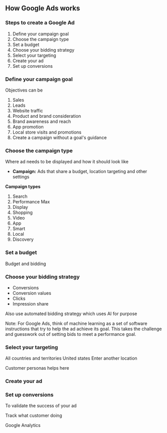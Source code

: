 ## How Google Ads works

### Steps to create a Google Ad

1. Define your campaign goal
2. Choose the campaign type
3. Set a budget
4. Choose your bidding strategy
5. Select your targeting
6. Create your ad
7. Set up conversions



### Define your campaign goal

Objectives can be
1. Sales
2. Leads
3. Website traffic
4. Product and brand consideration
5. Brand awareness and reach
6. App promotion
7. Local store visits and promotions
8. Create a campaign without a goal's guidance

### Choose the campaign type
Where ad needs to be displayed and how it should look like

- **Campaign:**
Ads that share a budget, location targeting and other settings

**Campaign types**
1. Search
2. Performance Max
3. Display
4. Shopping
5. Video
6. App
7. Smart
8. Local
9. Discovery


### Set a budget

Budget and bidding

### Choose your bidding strategy

- Conversions
- Conversion values
- Clicks
- Impression share

Also use automated bidding strategy which uses AI for purpose

Note:  For Google Ads, think of machine learning as a set of software instructions that try to help the ad achieve its goal. This takes the challenge and guesswork out of setting bids to meet a performance goal.

### Select your targeting

All countries and territories
United states
Enter another location

Customer personas helps here

### Create your ad

### Set up conversions
To validate the success of your ad

Track what customer doing

Google Analytics



